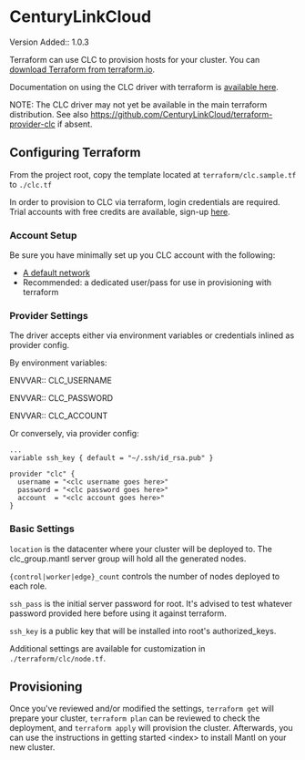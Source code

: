 CenturyLinkCloud
================

Version Added:: 1.0.3

Terraform can use CLC to provision hosts for your cluster. You can
[download Terraform from
terraform.io](https://www.terraform.io/downloads.html).

Documentation on using the CLC driver with terraform is [available
here](https://www.terraform.io/docs/providers/clc/index.html).

NOTE: The CLC driver may not yet be available in the main terraform
distribution. See also
<https://github.com/CenturyLinkCloud/terraform-provider-clc> if absent.

Configuring Terraform
---------------------

From the project root, copy the template located at
`terraform/clc.sample.tf` to `./clc.tf`

In order to provision to CLC via terraform, login credentials are
required. Trial accounts with free credits are available, sign-up
[here](https://www.ctl.io).

### Account Setup

Be sure you have minimally set up you CLC account with the following:

-   [A default network](https://control.ctl.io/Network/network/Create)
-   Recommended: a dedicated user/pass for use in provisioning with
    terraform

### Provider Settings

The driver accepts either via environment variables or credentials
inlined as provider config.

By environment variables:

ENVVAR:: CLC\_USERNAME

ENVVAR:: CLC\_PASSWORD

ENVVAR:: CLC\_ACCOUNT

Or conversely, via provider config:

``` {.sourceCode .json}
...
variable ssh_key { default = "~/.ssh/id_rsa.pub" }

provider "clc" {
  username = "<clc username goes here>"
  password = "<clc password goes here>"
  account  = "<clc account goes here>"
}
```

### Basic Settings

`location` is the datacenter where your cluster will be deployed to. The
clc\_group.mantl server group will hold all the generated nodes.

`{control|worker|edge}_count` controls the number of nodes deployed to
each role.

`ssh_pass` is the initial server password for root. It's advised to test
whatever password provided here before using it against terraform.

`ssh_key` is a public key that will be installed into root's
authorized\_keys.

Additional settings are available for customization in
`./terraform/clc/node.tf`.

Provisioning
------------

Once you've reviewed and/or modified the settings, `terraform get` will
prepare your cluster, `terraform plan` can be reviewed to check the
deployment, and `terraform apply` will provision the cluster.
Afterwards, you can use the instructions in getting
started &lt;index&gt; to install Mantl on your new cluster.
